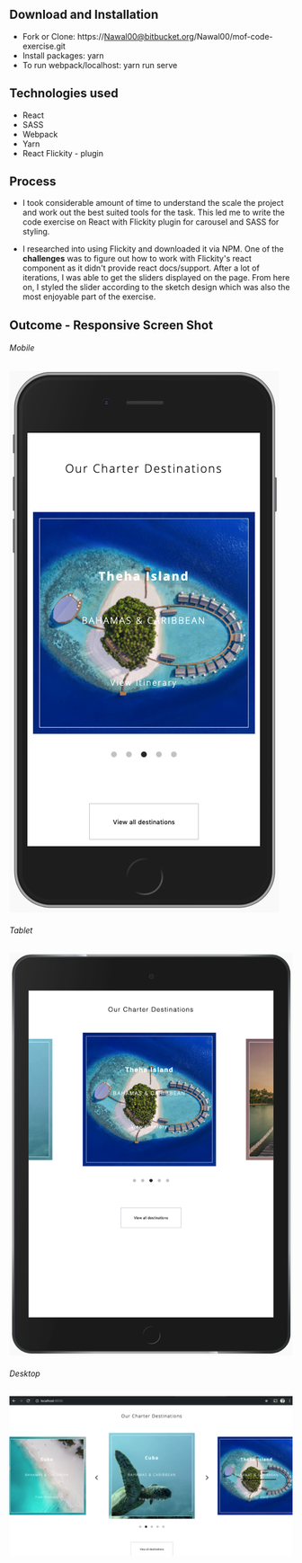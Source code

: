 ## Download and Installation

* Fork or Clone: https://Nawal00@bitbucket.org/Nawal00/mof-code-exercise.git
* Install packages: yarn
* To run webpack/localhost: yarn run serve

## Technologies used

* React
* SASS
* Webpack
* Yarn
* React Flickity - plugin

## Process

* I took considerable amount of time to understand the scale the project and work out the best suited tools for the task. This led me to write the code exercise on React with Flickity plugin for carousel and SASS for styling.

* I researched into using Flickity and downloaded it via NPM. One of the **challenges** was to figure out how to work with Flickity's react component as it didn't provide react docs/support. After a lot of iterations, I was able to get the sliders displayed on the page. From here on, I styled the slider according to the sketch design which was also the most enjoyable part of the exercise.

## Outcome - Responsive Screen Shot

###### Mobile

![Mobile](images/mobile.png)


###### Tablet

![Tablet](images/tablet.png)


###### Desktop

![Desktop](images/desktop.png)
